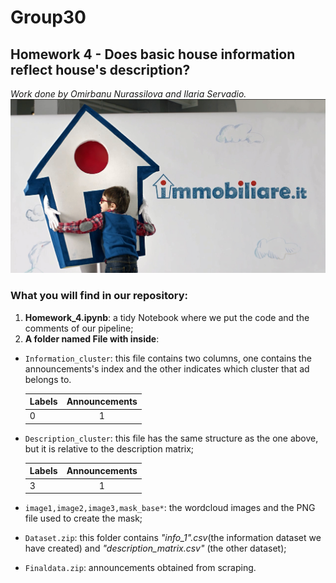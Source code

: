# Group30
## Homework 4 -  Does basic house information reflect house's description?
*Work done by Omirbanu Nurassilova and Ilaria Servadio.*
![alt text](https://github.com/IlariaSe/HW_4/blob/master/immobiliare-it-assunzioni-nuove-2017.jpg)

### What you will find in our repository:
1. **Homework_4.ipynb**: a tidy Notebook where we put the code and the comments of our pipeline;
2. **A folder named File with inside**:

- `Information_cluster`: this file contains two columns, one contains the announcements's index and the other indicates which cluster that ad belongs to.

   | Labels        | Announcements |
   | ------------- |:-------------:| 
   |      0        |        1      | 


-  `Description_cluster`: this file has the same structure as the one above, but it is relative to the description matrix;
  
   | Labels        | Announcements |
   | ------------- |:-------------:| 
   |      3        |        1      | 

- `image1,image2,image3,mask_base*`: the wordcloud images and the PNG file used to create the mask;

- `Dataset.zip`: this folder contains *"info_1".csv*(the information dataset we have created) and *"description_matrix.csv"* (the other dataset);

- `Finaldata.zip`: announcements obtained from scraping.

